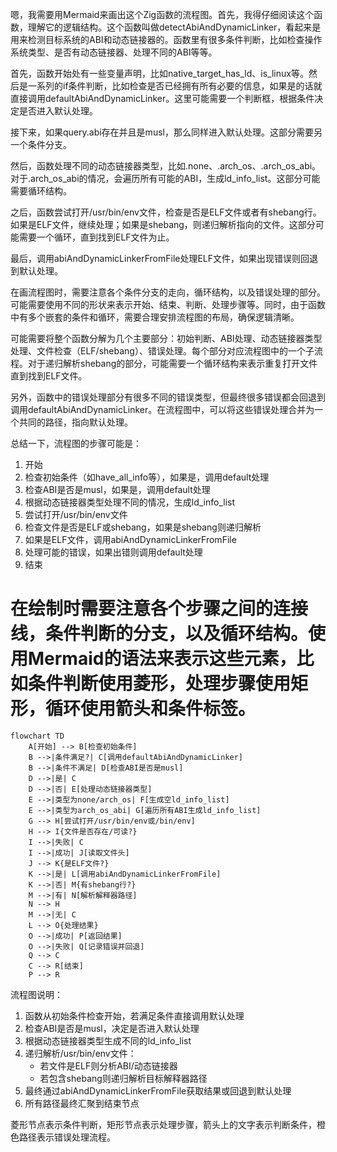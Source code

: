 嗯，我需要用Mermaid来画出这个Zig函数的流程图。首先，我得仔细阅读这个函数，理解它的逻辑结构。这个函数叫做detectAbiAndDynamicLinker，看起来是用来检测目标系统的ABI和动态链接器的。函数里有很多条件判断，比如检查操作系统类型、是否有动态链接器、处理不同的ABI等等。

首先，函数开始处有一些变量声明，比如native_target_has_ld、is_linux等。然后是一系列的if条件判断，比如检查是否已经拥有所有必要的信息，如果是的话就直接调用defaultAbiAndDynamicLinker。这里可能需要一个判断框，根据条件决定是否进入默认处理。

接下来，如果query.abi存在并且是musl，那么同样进入默认处理。这部分需要另一个条件分支。

然后，函数处理不同的动态链接器类型，比如.none、.arch_os、.arch_os_abi。对于.arch_os_abi的情况，会遍历所有可能的ABI，生成ld_info_list。这部分可能需要循环结构。

之后，函数尝试打开/usr/bin/env文件，检查是否是ELF文件或者有shebang行。如果是ELF文件，继续处理；如果是shebang，则递归解析指向的文件。这部分可能需要一个循环，直到找到ELF文件为止。

最后，调用abiAndDynamicLinkerFromFile处理ELF文件，如果出现错误则回退到默认处理。

在画流程图时，需要注意各个条件分支的走向，循环结构，以及错误处理的部分。可能需要使用不同的形状来表示开始、结束、判断、处理步骤等。同时，由于函数中有多个嵌套的条件和循环，需要合理安排流程图的布局，确保逻辑清晰。

可能需要将整个函数分解为几个主要部分：初始判断、ABI处理、动态链接器类型处理、文件检查（ELF/shebang）、错误处理。每个部分对应流程图中的一个子流程。对于递归解析shebang的部分，可能需要一个循环结构来表示重复打开文件直到找到ELF文件。

另外，函数中的错误处理部分有很多不同的错误类型，但最终很多错误都会回退到调用defaultAbiAndDynamicLinker。在流程图中，可以将这些错误处理合并为一个共同的路径，指向默认处理。

总结一下，流程图的步骤可能是：
1. 开始
2. 检查初始条件（如have_all_info等），如果是，调用default处理
3. 检查ABI是否是musl，如果是，调用default处理
4. 根据动态链接器类型处理不同的情况，生成ld_info_list
5. 尝试打开/usr/bin/env文件
6. 检查文件是否是ELF或shebang，如果是shebang则递归解析
7. 如果是ELF文件，调用abiAndDynamicLinkerFromFile
8. 处理可能的错误，如果出错则调用default处理
9. 结束

在绘制时需要注意各个步骤之间的连接线，条件判断的分支，以及循环结构。使用Mermaid的语法来表示这些元素，比如条件判断使用菱形，处理步骤使用矩形，循环使用箭头和条件标签。
================================================
```mermaid
flowchart TD
    A[开始] --> B[检查初始条件]
    B -->|条件满足?| C[调用defaultAbiAndDynamicLinker]
    B -->|条件不满足| D[检查ABI是否是musl]
    D -->|是| C
    D -->|否| E[处理动态链接器类型]
    E -->|类型为none/arch_os| F[生成空ld_info_list]
    E -->|类型为arch_os_abi| G[遍历所有ABI生成ld_info_list]
    G --> H[尝试打开/usr/bin/env或/bin/env]
    H --> I{文件是否存在/可读?}
    I -->|失败| C
    I -->|成功| J[读取文件头]
    J --> K{是ELF文件?}
    K -->|是| L[调用abiAndDynamicLinkerFromFile]
    K -->|否| M{有shebang行?}
    M -->|有| N[解析解释器路径]
    N --> H
    M -->|无| C
    L --> O{处理结果}
    O -->|成功| P[返回结果]
    O -->|失败| Q[记录错误并回退]
    Q --> C
    C --> R[结束]
    P --> R
``` 

流程图说明：
1. 函数从初始条件检查开始，若满足条件直接调用默认处理
2. 检查ABI是否是musl，决定是否进入默认处理
3. 根据动态链接器类型生成不同的ld_info_list
4. 递归解析/usr/bin/env文件：
   - 若文件是ELF则分析ABI/动态链接器
   - 若包含shebang则递归解析目标解释器路径
5. 最终通过abiAndDynamicLinkerFromFile获取结果或回退到默认处理
6. 所有路径最终汇聚到结束节点

菱形节点表示条件判断，矩形节点表示处理步骤，箭头上的文字表示判断条件，橙色路径表示错误处理流程。